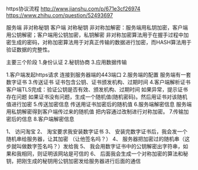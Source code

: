 https协议流程
http://www.jianshu.com/p/671e3cf26974
https://www.zhihu.com/question/52493697

服务端 非对称秘钥
客户端 对称秘钥
非对称加解密：服务端用私钥加密，客户端用公钥解密；客户端用公钥加密，私钥解密
非对称加密算法用于在握手过程中加密生成的密码，对称加密算法用于对真正传输的数据进行加密，而HASH算法用于验证数据的完整性。

主要三个阶段
1.身份认证
2.秘钥协商
3.应用数据传输



1.客户端发起https请求
连接到服务器端的443端口
2.服务端的配置
服务端有一套数字证书
3.传送证书
证书包含公钥、证书颁发机构、过期时间
4.客户端解析证书
客户端TLS完成：验证公钥是否有效、颁发机构、过期时间
如果异常，提示证书存在问题
如果证书没有问题，生成一个随机值(随机密码)。然后用证书对该随机值进行加密
5.传送加密信息
传送用证书加密后的随机值
6.服务端解密信息
服务端用私钥解密得到客户端传过来的随机值
把内容通过改制进行对称加密。
7.传输加密后的信息
8.客户端解密信息





1、 访问淘宝
2、 淘宝要求我安装数字证书
3、 安装完数字证书后，我会发一个随机串给服务器，让其加密 （让他签名吗？）
4、 服务器把加密过的随机串（这步就叫做数字签名吗？）发给我
5、 我会用数字证书中的公钥解密出字符串，如果和我相同，则证明该网站是可信的
6、 后面我会生成一个对称加密的算法和秘钥，把刚生成的秘钥用公钥加密发给服务器进行后面的通信